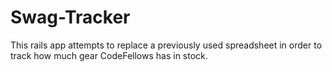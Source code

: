 Swag-Tracker
====
This rails app attempts to replace a previously used spreadsheet in order to track how much gear CodeFellows has in stock. 
